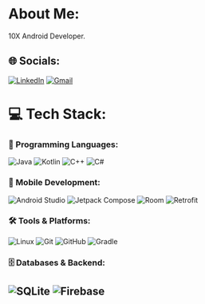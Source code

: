 # About Me:
 10X Android Developer.

## 🌐 Socials:
[![LinkedIn](https://img.shields.io/badge/LinkedIn-%230077B5.svg?logo=linkedin&logoColor=white)](https://linkedin.com/in/hekal01)
[![Gmail](https://img.shields.io/badge/Gmail-D14836?logo=gmail&logoColor=white)](mailto:ahmedsanta021@gmail.com)


# 💻 Tech Stack:

### 🧠 Programming Languages:
![Java](https://img.shields.io/badge/Java-%23ED8B00.svg?style=for-the-badge&logo=openjdk&logoColor=white)
![Kotlin](https://img.shields.io/badge/Kotlin-%237F52FF.svg?style=for-the-badge&logo=kotlin&logoColor=white)
![C++](https://img.shields.io/badge/C++-%2300599C.svg?style=for-the-badge&logo=c%2B%2B&logoColor=white)
![C#](https://img.shields.io/badge/C%23-%23239120.svg?style=for-the-badge&logo=csharp&logoColor=white)

### 📱 Mobile Development:
![Android Studio](https://img.shields.io/badge/Android%20Studio-3DDC84?style=for-the-badge&logo=android-studio&logoColor=white)
![Jetpack Compose](https://img.shields.io/badge/Jetpack%20Compose-4285F4?style=for-the-badge&logo=jetpack-compose&logoColor=white)
![Room](https://img.shields.io/badge/Room-1976D2?style=for-the-badge&logo=android&logoColor=white)
![Retrofit](https://img.shields.io/badge/Retrofit-00796B?style=for-the-badge&logo=square&logoColor=white)

### 🛠️ Tools & Platforms:
![Linux](https://img.shields.io/badge/Linux-FCC624?style=for-the-badge&logo=linux&logoColor=black)
![Git](https://img.shields.io/badge/Git-F05032?style=for-the-badge&logo=git&logoColor=white)
![GitHub](https://img.shields.io/badge/GitHub-181717?style=for-the-badge&logo=github&logoColor=white)
![Gradle](https://img.shields.io/badge/Gradle-02303A?style=for-the-badge&logo=gradle&logoColor=white)

### 🗄️ Databases & Backend:
![SQLite](https://img.shields.io/badge/SQLite-003B57?style=for-the-badge&logo=sqlite&logoColor=white)
![Firebase](https://img.shields.io/badge/Firebase-FFCA28?style=for-the-badge&logo=firebase&logoColor=black)
---


